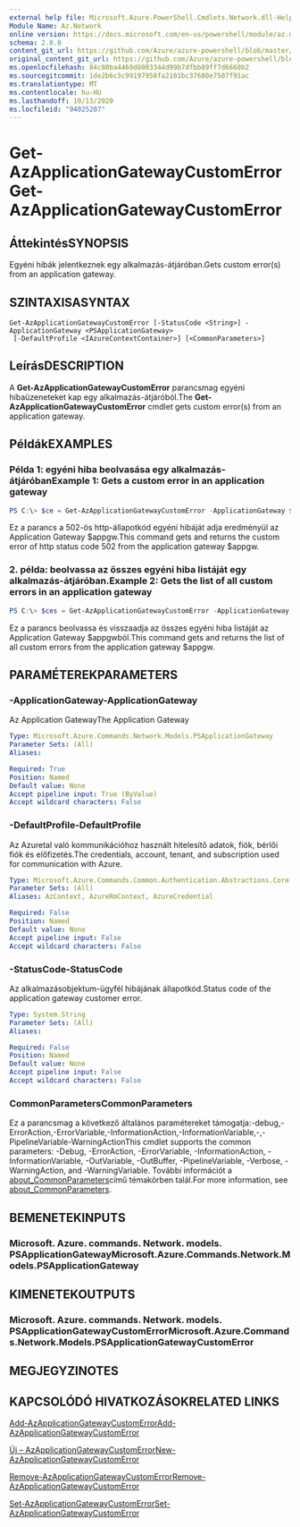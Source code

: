 ```yaml
---
external help file: Microsoft.Azure.PowerShell.Cmdlets.Network.dll-Help.xml
Module Name: Az.Network
online version: https://docs.microsoft.com/en-us/powershell/module/az.network/get-azapplicationgatewaycustomerror
schema: 2.0.0
content_git_url: https://github.com/Azure/azure-powershell/blob/master/src/Network/Network/help/Get-AzApplicationGatewayCustomError.md
original_content_git_url: https://github.com/Azure/azure-powershell/blob/master/src/Network/Network/help/Get-AzApplicationGatewayCustomError.md
ms.openlocfilehash: 84c80ba4469d8003344d99b7dfbb89ff7d6660b2
ms.sourcegitcommit: 1de2b6c3c99197958fa2101bc37680e7507f91ac
ms.translationtype: MT
ms.contentlocale: hu-HU
ms.lasthandoff: 10/13/2020
ms.locfileid: "94025207"
---
```

# <span data-ttu-id="e0838-101">Get-AzApplicationGatewayCustomError</span><span class="sxs-lookup"><span data-stu-id="e0838-101">Get-AzApplicationGatewayCustomError</span></span>

## <span data-ttu-id="e0838-102">Áttekintés</span><span class="sxs-lookup"><span data-stu-id="e0838-102">SYNOPSIS</span></span>
<span data-ttu-id="e0838-103">Egyéni hibák jelentkeznek egy alkalmazás-átjáróban.</span><span class="sxs-lookup"><span data-stu-id="e0838-103">Gets custom error(s) from an application gateway.</span></span>

## <span data-ttu-id="e0838-104">SZINTAXISA</span><span class="sxs-lookup"><span data-stu-id="e0838-104">SYNTAX</span></span>

```
Get-AzApplicationGatewayCustomError [-StatusCode <String>] -ApplicationGateway <PSApplicationGateway>
 [-DefaultProfile <IAzureContextContainer>] [<CommonParameters>]
```

## <span data-ttu-id="e0838-105">Leírás</span><span class="sxs-lookup"><span data-stu-id="e0838-105">DESCRIPTION</span></span>
<span data-ttu-id="e0838-106">A **Get-AzApplicationGatewayCustomError** parancsmag egyéni hibaüzeneteket kap egy alkalmazás-átjáróból.</span><span class="sxs-lookup"><span data-stu-id="e0838-106">The **Get-AzApplicationGatewayCustomError** cmdlet gets custom error(s) from an application gateway.</span></span>

## <span data-ttu-id="e0838-107">Példák</span><span class="sxs-lookup"><span data-stu-id="e0838-107">EXAMPLES</span></span>

### <span data-ttu-id="e0838-108">Példa 1: egyéni hiba beolvasása egy alkalmazás-átjáróban</span><span class="sxs-lookup"><span data-stu-id="e0838-108">Example 1: Gets a custom error in an application gateway</span></span>
```powershell
PS C:\> $ce = Get-AzApplicationGatewayCustomError -ApplicationGateway $appgw -StatusCode HttpStatus502
```

<span data-ttu-id="e0838-109">Ez a parancs a 502-ös http-állapotkód egyéni hibáját adja eredményül az Application Gateway $appgw.</span><span class="sxs-lookup"><span data-stu-id="e0838-109">This command gets and returns the custom error of http status code 502 from the application gateway $appgw.</span></span>

### <span data-ttu-id="e0838-110">2. példa: beolvassa az összes egyéni hiba listáját egy alkalmazás-átjáróban.</span><span class="sxs-lookup"><span data-stu-id="e0838-110">Example 2: Gets the list of all custom errors in an application gateway</span></span>
```powershell
PS C:\> $ces = Get-AzApplicationGatewayCustomError -ApplicationGateway $appgw
```

<span data-ttu-id="e0838-111">Ez a parancs beolvassa és visszaadja az összes egyéni hiba listáját az Application Gateway $appgwból.</span><span class="sxs-lookup"><span data-stu-id="e0838-111">This command gets and returns the list of all custom errors from the application gateway $appgw.</span></span>

## <span data-ttu-id="e0838-112">PARAMÉTEREK</span><span class="sxs-lookup"><span data-stu-id="e0838-112">PARAMETERS</span></span>

### <span data-ttu-id="e0838-113">-ApplicationGateway</span><span class="sxs-lookup"><span data-stu-id="e0838-113">-ApplicationGateway</span></span>
<span data-ttu-id="e0838-114">Az Application Gateway</span><span class="sxs-lookup"><span data-stu-id="e0838-114">The Application Gateway</span></span>

```yaml
Type: Microsoft.Azure.Commands.Network.Models.PSApplicationGateway
Parameter Sets: (All)
Aliases:

Required: True
Position: Named
Default value: None
Accept pipeline input: True (ByValue)
Accept wildcard characters: False
```

### <span data-ttu-id="e0838-115">-DefaultProfile</span><span class="sxs-lookup"><span data-stu-id="e0838-115">-DefaultProfile</span></span>
<span data-ttu-id="e0838-116">Az Azuretal való kommunikációhoz használt hitelesítő adatok, fiók, bérlői fiók és előfizetés.</span><span class="sxs-lookup"><span data-stu-id="e0838-116">The credentials, account, tenant, and subscription used for communication with Azure.</span></span>

```yaml
Type: Microsoft.Azure.Commands.Common.Authentication.Abstractions.Core.IAzureContextContainer
Parameter Sets: (All)
Aliases: AzContext, AzureRmContext, AzureCredential

Required: False
Position: Named
Default value: None
Accept pipeline input: False
Accept wildcard characters: False
```

### <span data-ttu-id="e0838-117">-StatusCode</span><span class="sxs-lookup"><span data-stu-id="e0838-117">-StatusCode</span></span>
<span data-ttu-id="e0838-118">Az alkalmazásobjektum-ügyfél hibájának állapotkód.</span><span class="sxs-lookup"><span data-stu-id="e0838-118">Status code of the application gateway customer error.</span></span>

```yaml
Type: System.String
Parameter Sets: (All)
Aliases:

Required: False
Position: Named
Default value: None
Accept pipeline input: False
Accept wildcard characters: False
```

### <span data-ttu-id="e0838-119">CommonParameters</span><span class="sxs-lookup"><span data-stu-id="e0838-119">CommonParameters</span></span>
<span data-ttu-id="e0838-120">Ez a parancsmag a következő általános paramétereket támogatja:-debug,-ErrorAction,-ErrorVariable,-InformationAction,-InformationVariable,-,-PipelineVariable-WarningAction</span><span class="sxs-lookup"><span data-stu-id="e0838-120">This cmdlet supports the common parameters: -Debug, -ErrorAction, -ErrorVariable, -InformationAction, -InformationVariable, -OutVariable, -OutBuffer, -PipelineVariable, -Verbose, -WarningAction, and -WarningVariable.</span></span> <span data-ttu-id="e0838-121">További információt a [about_CommonParameters](http://go.microsoft.com/fwlink/?LinkID=113216)című témakörben talál.</span><span class="sxs-lookup"><span data-stu-id="e0838-121">For more information, see [about_CommonParameters](http://go.microsoft.com/fwlink/?LinkID=113216).</span></span>

## <span data-ttu-id="e0838-122">BEMENETEK</span><span class="sxs-lookup"><span data-stu-id="e0838-122">INPUTS</span></span>

### <span data-ttu-id="e0838-123">Microsoft. Azure. commands. Network. models. PSApplicationGateway</span><span class="sxs-lookup"><span data-stu-id="e0838-123">Microsoft.Azure.Commands.Network.Models.PSApplicationGateway</span></span>

## <span data-ttu-id="e0838-124">KIMENETEK</span><span class="sxs-lookup"><span data-stu-id="e0838-124">OUTPUTS</span></span>

### <span data-ttu-id="e0838-125">Microsoft. Azure. commands. Network. models. PSApplicationGatewayCustomError</span><span class="sxs-lookup"><span data-stu-id="e0838-125">Microsoft.Azure.Commands.Network.Models.PSApplicationGatewayCustomError</span></span>

## <span data-ttu-id="e0838-126">MEGJEGYZI</span><span class="sxs-lookup"><span data-stu-id="e0838-126">NOTES</span></span>

## <span data-ttu-id="e0838-127">KAPCSOLÓDÓ HIVATKOZÁSOK</span><span class="sxs-lookup"><span data-stu-id="e0838-127">RELATED LINKS</span></span>

[<span data-ttu-id="e0838-128">Add-AzApplicationGatewayCustomError</span><span class="sxs-lookup"><span data-stu-id="e0838-128">Add-AzApplicationGatewayCustomError</span></span>](./Add-AzApplicationGatewayCustomError.md)

[<span data-ttu-id="e0838-129">Új – AzApplicationGatewayCustomError</span><span class="sxs-lookup"><span data-stu-id="e0838-129">New-AzApplicationGatewayCustomError</span></span>](./New-AzApplicationGatewayCustomError.md)

[<span data-ttu-id="e0838-130">Remove-AzApplicationGatewayCustomError</span><span class="sxs-lookup"><span data-stu-id="e0838-130">Remove-AzApplicationGatewayCustomError</span></span>](./Remove-AzApplicationGatewayCustomError.md)

[<span data-ttu-id="e0838-131">Set-AzApplicationGatewayCustomError</span><span class="sxs-lookup"><span data-stu-id="e0838-131">Set-AzApplicationGatewayCustomError</span></span>](./Set-AzApplicationGatewayCustomError.md)
